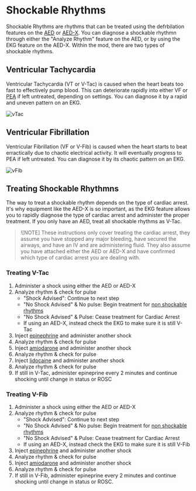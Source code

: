 # Shockable Rhythms

Shockable Rhythms are rhythms that can be treated using the defrbilation features on the [AED](/Equipment/AED-X.md) or [AED-X](/Equipment/AED-X.md). You can diagnose a shockable rhythmn through either the "Analyze Rhythm" feature on the AED, or by using the EKG feature on the AED-X. Within the mod, there are two types of shockable rhythms.

## Ventricular Tachycardia

Ventricular Tachycardia (VT or V-Tac) is caused when the heart beats too fast to effectively pump blood. This can deteriorate rapidly into either VF or [PEA](/Cardiac/Non-Shockable-Rhythms.md#pulseless-electrical-activity) if left untreated, depending on settings. You can diagnose it by a rapid and uneven pattern on an EKG.

![vTac](https://lh7-us.googleusercontent.com/Q8XcJzafKjUx1Xii46O3gNAiVlYcQcPXiG4L9FIzjUNyTD7KlM87XlDWGEHhRHmcvdxNjwDTpF9smKbt0V--8tv6E_hsgy16UkqUpfnEtTcv7VQfxtz4O-Y5M-WmBmu7UN4x1i2SR8tk_VoAT4jvVfc)

## Ventricular Fibrillation

Ventricular Fibrillation (VF or V-Fib) is caused when the heart starts to beat erractically due to chaotic electrical activity. It will eventually progress to PEA if left untreated. You can diagnose it by its chaotic pattern on an EKG.

![vFib](https://lh7-us.googleusercontent.com/X2VSjZjR-3utt8pGzhumf3XJ-lLb0EShSjcMYiUV6asDBM2pMVNN868N_Xd3ryfXsZY54eh83f9sv9BuSVv14LlYRqSS6z-vrSQaFwiaUI-Th4PJgqSQVoClCpx5oTPUrMN1e3WCaA2skfFbJeybL8U)

## Treating Shockable Rhythmns

The way to treat a shockable rhythm depends on the type of cardiac arrest. It's why equipment like the AED-X is so important, as the EKG feature allows you to rapidly diagnose the type of cardiac arrest and administer the proper treatment. If you only have an AED, treat all shockable rhythms as V-Tac.

>![NOTE]
> These instructions only cover treating the cardiac arrest, they assume you have stopped any major bleeding, have secured the airways, and have an IV and are administering fluid. They also assume you have attached either the AED or AED-X and have confirmed which type of cardiac arrest you are dealing with.

### Treating V-Tac

1. Administer a shock using either the AED or AED-X
1. Analyze rhythm & check for pulse
    - "Shock Advised": Continue to next step
    - "No Shock Advised" & No pulse: Begin treatment for [non shockable rhythms](/Cardiac/Non-Shockable-Rhythms.md#treating-non-shockable-rhythms)
    - "No Shock Advised" & Pulse: Cease treatment for Cardiac Arrest
    - If using an AED-X, instead check the EKG to make sure it is still V-Tac
1. Inject [epinephrine](/Pharmacy/IM-Medication.md#epinephrine) and administer another shock
1. Analyze rhythm & check for pulse
1. Inject [amiodarone](/Pharmacy/IV-Medication.md#amiodarone) and administer another shock
1. Analyze rhythm & check for pulse
1. Inject [lidocaine](/Pharmacy/IV-Medication.md#lidocaine) and administer another shock
1. Analyze rhythm & check for pulse
1. If still in V-Tac, administer epineprine every 2 minutes and continue shocking until change in status or ROSC

### Treating V-Fib

1. Administer a shock using either the AED or AED-X
1. Analyze rhythm & check for pulse
    - "Shock Advised": Continue to next step
    - "No Shock Advised" & No pulse: Begin treatment for [non shockable rhythms](/Cardiac/Non-Shockable-Rhythms.md#treating-non-shockable-rhythms)
    - "No Shock Advised" & Pulse: Cease treatment for Cardiac Arrest
    - If using an AED-X, instead check the EKG to make sure it is still V-Fib
1. Inject [epinephrine](/Pharmacy/IM-Medication.md#epinephrine) and administer another shock
1. Analyze rhythm & check for pulse
1. Inject [amiodarone](/Pharmacy/IV-Medication.md#amiodarone) and administer another shock
1. Analyze rhythm & check for pulse
1. If still in V-Fib, administer epineprine every 2 minutes and continue shocking until change in status or ROSC. 